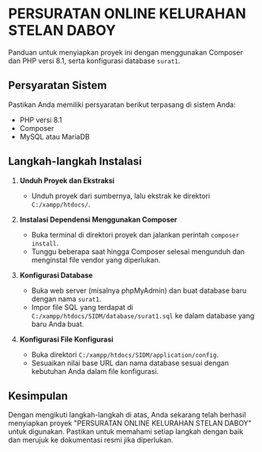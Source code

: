 # PERSURATAN ONLINE KELURAHAN STELAN DABOY

Panduan untuk menyiapkan proyek ini dengan menggunakan Composer dan PHP versi 8.1, serta konfigurasi database `surat1`.

## Persyaratan Sistem

Pastikan Anda memiliki persyaratan berikut terpasang di sistem Anda:
- PHP versi 8.1
- Composer
- MySQL atau MariaDB

## Langkah-langkah Instalasi

1. **Unduh Proyek dan Ekstraksi**
   - Unduh proyek dari sumbernya, lalu ekstrak ke direktori `C:/xampp/htdocs/`.

2. **Instalasi Dependensi Menggunakan Composer**
   - Buka terminal di direktori proyek dan jalankan perintah `composer install`.
   - Tunggu beberapa saat hingga Composer selesai mengunduh dan menginstal file vendor yang diperlukan.

3. **Konfigurasi Database**
   - Buka web server (misalnya phpMyAdmin) dan buat database baru dengan nama `surat1`.
   - Impor file SQL yang terdapat di `C:/xampp/htdocs/SIDM/database/surat1.sql` ke dalam database yang baru Anda buat.

4. **Konfigurasi File Konfigurasi**
   - Buka direktori `C:/xampp/htdocs/SIDM/application/config`.
   - Sesuaikan nilai base URL dan nama database sesuai dengan kebutuhan Anda dalam file konfigurasi.

## Kesimpulan

Dengan mengikuti langkah-langkah di atas, Anda sekarang telah berhasil menyiapkan proyek "PERSURATAN ONLINE KELURAHAN STELAN DABOY" untuk digunakan. Pastikan untuk memahami setiap langkah dengan baik dan merujuk ke dokumentasi resmi jika diperlukan.
